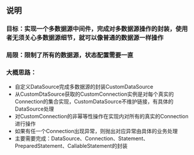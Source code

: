 ## 说明
### 目标：实现一个多数据源中间件，完成对多数据源操作的封装，使用者无须关心多数据源细节，就可以像普通的数据源一样操作
### 局限：限制了所有的数据源，状态配置需要一直
### 大概思路：
- 自定义DataSource完成多数据源的封装CustomDataSource
- 从CustomDtaSource获取的CustomConnection实例是对每个真实的Connection的集合实现，CustomDataSource不维护链接，有具体的DataSource处理
- 对CustomConnection的非幂等性操作在实现内对所有的真实的Connection进行操作
- 如果有任一个Connection出现异常，则抛出对应异常由具体的业务处理
- 主要需要完成：DataSource、Connection、Statement、PreparedStatement、CallableStatement的封装

